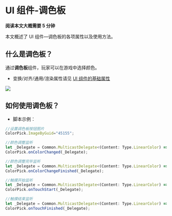 # UI 组件-调色板

**阅读本文大概需要 5 分钟**

本文概述了 UI 组件—调色板的各项属性以及使用方法。

## 什么是调色板？

通过**调色板**组件，玩家可以在游戏中选择颜色。

- 变换/对齐/通用/渲染属性请见 [UI 组件的基础属性](https://meta.feishu.cn/wiki/wikcn5pYngyHnkkrJlz8bLMhC9e)

![](https://wstatic-a1.233leyuan.com/productdocs/static/boxcnzxsOzfWhfgd3V1WSJYEqnb.gif)

## 如何使用调色板？

- 脚本示例：

```ts
//设置调色板按钮图片
ColorPick.ImageByGuid="45155";

//颜色调整监听
let _Delegate = Common.MulticastDelegate<(Content: Type.LinearColor) => void>;
ColorPick.onColorChanged(_Delegate);

//颜色调整完毕监听
let _Delegate = Common.MulticastDelegate<(Content: Type.LinearColor) => void>;
ColorPick.onColorChangeFinished(_Delegate);

//触摸开始监听
let _Delegate = Common.MulticastDelegate<(Content: Type.LinearColor) => void>;
ColorPick.onTouchStart(_Delegate);

//触摸结束监听
let _Delegate = Common.MulticastDelegate<(Content: Type.LinearColor) => void>;
ColorPick.onTouchFinished(_Delegate);
```
